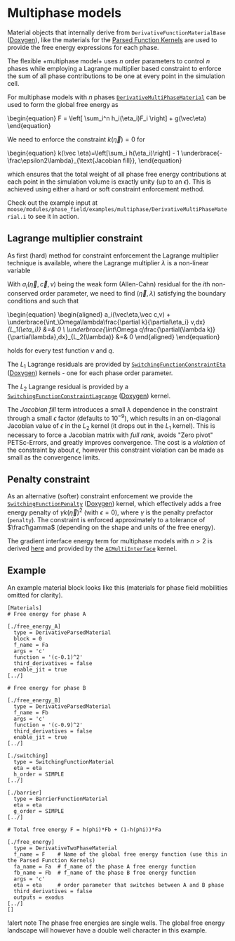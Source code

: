 # Multiphase models

Material objects that internally derive from `DerivativeFunctionMaterialBase`
([Doxygen](http://mooseframework.org/docs/doxygen/modules/classDerivativeFunctionMaterialBase.html)),
like the materials for the [Parsed Function Kernels](FunctionMaterialKernels.md) are used to provide
the free energy expressions for each phase.

The flexible +multiphase model+ uses _n_ order parameters to control *n* phases while employing a
Lagrange multiplier based constraint to enforce the sum of all phase contributions to be one at every
point in the simulation cell.

For multiphase models with *n* phases [`DerivativeMultiPhaseMaterial`](DerivativeMultiPhaseMaterial.md)
can be used to form the global free energy as

\begin{equation}
F = \left[ \sum_i^n h_i(\eta_i)F_i \right] + g(\vec\eta)
\end{equation}

We need to enforce the constraint $k(\vec\eta)=0$ for

\begin{equation}
k(\vec \eta)=\left[\sum_i h(\eta_i)\right] - 1 \underbrace{- \frac\epsilon2\lambda}_{\text{Jacobian fill}},
\end{equation}

which ensures that the total weight of all phase free energy contributions at
each point in the simulation volume is exactly unity (up to an $\epsilon$). This
is achieved using either a hard or soft constraint enforcement method.

Check out the example input at `moose/modules/phase_field/examples/multiphase/DerivativeMultiPhaseMaterial.i` to see it in action.

## Lagrange multiplier constraint

As first (hard) method for constraint enforcement the Lagrange multiplier technique
is available, where the Lagrange multiplier $\lambda$ is a non-linear variable

With $a_i(\vec\eta,\vec c,v)$ being the weak form (Allen-Cahn) residual for the
$i$th non-conserved order parameter, we need to find $(\vec\eta,\lambda)$ satisfying
the boundary conditions and such that

\begin{equation}
\begin{aligned}
a_i(\vec\eta,\vec c,v) + \underbrace{\int_\Omega\lambda\frac{\partial k}{\partial\eta_i} v\,dx}_{L_1(\eta_i)} &=& 0 \\
\underbrace{\int_\Omega q\frac{\partial(\lambda k)}{\partial\lambda}\,dx}_{L_2(\lambda)} &=& 0
\end{aligned}
\end{equation}

holds for every test function $v$ and $q$.

The $L_1$ Lagrange residuals are provided by 
[`SwitchingFunctionConstraintEta`](/SwitchingFunctionConstraintEta.md) 
([Doxygen](http://mooseframework.org/docs/doxygen/modules/classSwitchingFunctionConstraintEta.html)) 
kernels - one for each phase order parameter.

The $L_2$ Lagrange residual is provided by a 
[`SwitchingFunctionConstraintLagrange`](/SwitchingFunctionConstraintLagrange.md)
([Doxygen](http://mooseframework.org/docs/doxygen/modules/classSwitchingFunctionConstraintLagrange.html))
kernel.

The *Jacobian fill* term introduces a small $\lambda$ dependence in the constraint
through a small $\epsilon$ factor (defaults to $10^{-9}$), which results in an
on-diagonal Jacobian value of $\epsilon$ in the $L_2$ kernel (it drops out in
the $L_1$ kernel). This is necessary to force a Jacobian matrix with *full rank*,
avoids "Zero pivot" PETSc-Errors, and greatly improves convergence. The cost is
a *violation* of the constraint by about $\epsilon$, however this constraint
violation can be made as small as the convergence limits.

## Penalty constraint

As an alternative (softer) constraint enforcement we provide the
[`SwitchingFunctionPenalty`](/SwitchingFunctionPenalty.md)
([Doxygen](http://mooseframework.org/docs/doxygen/modules/classSwitchingFunctionPenalty.html))
kernel, which effectively adds a free energy penalty of $\gamma k(\vec \eta)^2$
(with $\epsilon=0$), where $\gamma$ is the penalty prefactor (`penalty`). The
constraint is enforced approximately to a tolerance of $\frac1\gamma$ (depending
on the shape and units of the free energy).

The gradient interface energy term for multiphase models with $n>2$ is derived
[here](ACMultiInterface.md) and provided by the [`ACMultiInterface`](ACMultiInterface.md) kernel.

## Example

An example material block looks like this (materials for phase field mobilities omitted for clarity).

```puppet
[Materials]
# Free energy for phase A

[./free_energy_A]
  type = DerivativeParsedMaterial
  block = 0
  f_name = Fa
  args = 'c'
  function = '(c-0.1)^2'
  third_derivatives = false
  enable_jit = true
[../]

# Free energy for phase B

[./free_energy_B]
  type = DerivativeParsedMaterial
  f_name = Fb
  args = 'c'
  function = '(c-0.9)^2'
  third_derivatives = false
  enable_jit = true
[../]

[./switching]
  type = SwitchingFunctionMaterial
  eta = eta
  h_order = SIMPLE
[../]

[./barrier]
  type = BarrierFunctionMaterial
  eta = eta
  g_order = SIMPLE
[../]

# Total free energy F = h(phi)*Fb + (1-h(phi))*Fa

[./free_energy]
  type = DerivativeTwoPhaseMaterial
  f_name = F    # Name of the global free energy function (use this in the Parsed Function Kernels)
  fa_name = Fa  # f_name of the phase A free energy function
  fb_name = Fb  # f_name of the phase B free energy function
  args = 'c'
  eta = eta     # order parameter that switches between A and B phase
  third_derivatives = false
  outputs = exodus
[../]
[]
```

!alert note
The phase free energies are single wells. The global free energy landscape
will however have a double well character in this example.
